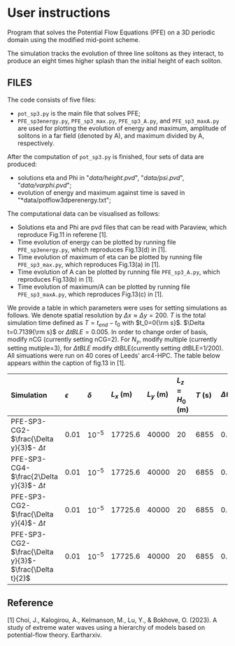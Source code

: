 # User instructions

Program that solves the Potential Flow Equations (PFE) on a 3D periodic domain using the modified mid-point scheme.

The simulation tracks the evolution of three line solitons as they interact, 
to produce an eight times higher splash than the initial height of each soliton.

## FILES

The code consists of five files:
- `pot_sp3.py` is the main file that solves PFE;
- `PFE_sp3energy.py`, `PFE_sp3_max.py`, `PFE_sp3_A.py`, and `PFE_sp3_maxA.py` are used for plotting the evolution of energy and maximum, amplitude of solitons in a far field (denoted by A), and maximum divided by A, respectively.

After the computation of `pot_sp3.py` is finished, four sets of data are produced:
- solutions eta and Phi in "*data/height.pvd*", "*data/psi.pvd*", "*data/varphi.pvd*";
- evolution of energy and maximum against time is saved in "*data/potflow3dperenergy.txt";


The computational data can be visualised as follows:
- Solutions eta and Phi are pvd files that can be read with Paraview, which reproduce Fig.11 in referene [1].
- Time evolution of energy can be plotted by running file `PFE_sp3energy.py`, which reproduces Fig.13(d) in [1].
- Time evolution of maximum of eta can be plotted by running file `PFE_sp3_max.py`, which reproduces Fig.13(a) in [1].
- Time evolution of A can be plotted by running file `PFE_sp3_A.py`, which reproduces Fig.13(b) in [1].
- Time evolution of maximum/A can be plotted by running file `PFE_sp3_maxA.py`, which reproduces Fig.13(c) in [1].

We provide a table in which parameters were uses for setting simulations as follows. We denote spatial resolution by $\Delta x\approx\Delta y=200$. $T$ is the total simulation time defined as $T=t_{end}-t_{0}$ with $t_0=0{\rm s}$. $\Delta t=0.7139{\rm s}$ or $\Delta t BLE=0.005$.  In order to change order of basis, modify nCG (currently setting nCG=2). For $N_y$, modify multiple (currently setting mutiple=3), for $\Delta t BLE$ modify dtBLE(currently setting dtBLE=1/200).  All simuations were run on 40 cores of Leeds' arc4-HPC. The table below appears within the caption of fig.13 in [1].
  
Simulation |$\epsilon$|$\delta$| $L_x$ (m) | $L_y$ (m) |$L_z=H_0$ (m) | $T$ (s) |$\Delta t_{BLE}$ | $N_x$ | $N_y$ |$N_z$|DoFs |Run time (min)  
:---        | :---      | :---    | :---       | :----     |:----           |:---      | :---           | :---    |:---   |:---| :---|:---
PFE-SP3-CG2- $\frac{\Delta y}{3}$- $\Delta t$ | $0.01$|$10^{-5}$ | 17725.6|40000   | 20|6855|0.005  | 226 | 600 | 4|5,750,388|2880
PFE-SP3-CG4- $\frac{2\Delta y}{3}$- $\Delta t$ | $0.01$|$10^{-5}$ | 17725.6|40000   | 20|6855|0.005  | 133 | 300 | 4|5,750,388|5588
PFE-SP3-CG2- $\frac{\Delta y}{4}$- $\Delta t$ | $0.01$|$10^{-5}$ | 17725.6|40000   | 20|6855|0.005  | 355 | 800 | 4|10,230,390|5383
PFE-SP3-CG2- $\frac{\Delta y}{3}$- $\frac{\Delta t}{2}$ | $0.01$|$10^{-5}$ | 17725.6|40000   | 20|6855|0.0025  | 226 | 600 | 4|5,750,388|6094.6

## Reference
[1] Choi, J., Kalogirou, A., Kelmanson, M., Lu, Y., & Bokhove, O. (2023). A study of extreme water waves using a hierarchy of models based on potential-flow theory. Eartharxiv.
